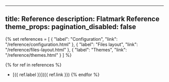 

---
title: Reference
description: Flatmark Reference
theme_props:
  pagination_disabled: false
---

{%
set references = [
    { "label": "Configuration", "link": "/reference/configuration.html" },
    { "label": "Files layout", "link": "/reference/files-layout.html" },
    { "label": "Themes", "link": "/reference/themes.html" }
]
%}


{% for ref in references %}
- [{{ ref.label }}]({{ ref.link }})
{% endfor %}



